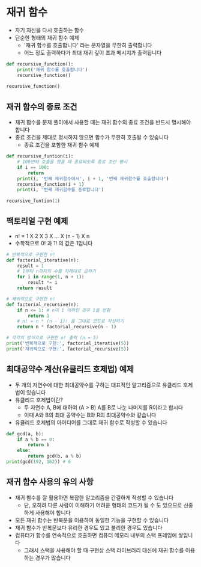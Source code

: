# 재귀 함수

- 자기 자신을 다시 호출하는 함수
- 단순한 형태의 재귀 함수 예제
  - '재귀 함수를 호출합니다' 라는 문자열을 무한히 출력합니다
  - 어느 정도 출력하다가 최대 재귀 깊이 초과 메시지가 출력됩니다

```python
def recursive_function():
    print('재귀 함수를 호출합니다')
    recursive_function()
    
recursive_function()
```

## 재귀 함수의 종료 조건

- 재귀 함수를 문제 풀이에서 사용할 때는 재귀 함수의 종료 조건을 반드시 명시해야 합니다
- 종료 조건을 제대로 명시하지 않으면 함수가 무한히 호출될 수 있습니다
  - 종료 조건을 포함한 재귀 함수 예제

```python
def recursive_funtion(i):
    # 100번째 호출을 했을 때 종료되도록 종료 조건 명시
    if i == 100:
        return
    print(i, '번째 재귀함수에서', i + 1, '번째 재귀함수를 호출합니다')
    recursive_function(i + 1)
    print(i, '번째 재귀함수를 종료합니다')
    
recursive_funtion(1)
```

## 팩토리얼 구현 예제

- n! = 1 X 2 X 3 X ... X (n - 1) X n
- 수학적으로 0! 과 1! 의 값은 1입니다

```python
# 반복적으로 구현한 n!
def factorial_iterative(n):
    result = 1
    # 1부터 n까지의 수를 차례대로 곱하기
    for i in range(1, n + 1):
        result *= i
    return result

# 재귀적으로 구현한 n!
def factorial_recursive(n):
    if n <= 1: # n이 1 이하인 경우 1을 반환
        return 1
    # n! = n * (n - 1)! 을 그대로 코드로 작성하기
    return n * factorial_recursive(n - 1)

# 각각의 방식으로 구현한 n! 출력 (n = 5)
print('반복적으로 구현:', factorial_iterative(5))
print('재귀적으로 구현:', factorial_recursive(5))
```

## 최대공약수 계산(유클리드 호제법) 예제

- 두 개의 자연수에 대한 최대공약수를 구하는 대표적인 알고리즘으로 유클리드 호제법이 있습니다
- 유클리드 호제법이란?
  - 두 자연수 A, B에 대하여 (A > B) A를 B로 나눈 나머지를 R이라고 합시다
  - 이때 A와 B의 최대 공약수는 B와 R의 최대공약수와 같습니다
- 유클리드 호제법의 아이디어를 그대로 재귀 함수로 작성할 수 있습니다

```python
def gcd(a, b):
    if a % b == 0:
        return b
    else:
        return gcd(b, a % b)
print(gcd(192, 162)) # 6
```

## 재귀 함수 사용의 유의 사항

- 재귀 함수를 잘 활용하면 복잡한 알고리즘을 간결하게 작성할 수 있습니다
  - 단, 오히려 다른 사람이 이해하기 어려운 형태의 코드가 될 수 도 있으므로 신중하게 사용해야 합니다
- 모든 재귀 함수는 반복문을 이용하여 동일한 기능을 구현할 수 있습니다
- 재귀 함수가 반복문보다 유리한 경우도 있고 불리한 경우도 있습니다
- 컴퓨터가 함수를 연속적으로 호출하면 컴퓨터 메모리 내부의 스택 프레임에 쌓입니다
  - 그래서 스택을 사용해야 할 때 구현상 스택 라이브러리 대신에 재귀 함수를 이용하는 경우가 많습니다